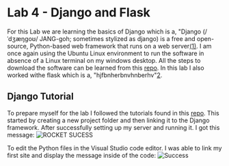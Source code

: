 # Lab 4 - Django and Flask
For this Lab we are learning the basics of Django which is a, "Django (/ˈdʒæŋɡoʊ/ JANG-goh; sometimes stylized as django) is a free and open-source, Python-based web framework that runs on a web server[(1)](https://en.wikipedia.org/wiki/Django_(web_framework)). I am once again using the Ubuntu Linux environment to run the software in absence of a Linux terminal on my windows desktop. All the steps to download the software can be learned from this [repo](https://github.com/django/django). In this lab I also worked withe flask which is a, "hjfbnherbnvhnberhv"[2](wiki).

## Django Tutorial
To prepare myself for the lab I followed the tutorials found in this [repo](https://github.com/django/django/blob/main/docs/intro/tutorial01.txt). This started by creating a new project folder and then linking it to the Django framework.
After successfully setting up my server and running it. I got this message:
![ROCKET SUCESS](https://github.com/user-attachments/assets/6d724090-68ff-4d85-a2f5-5dfa8c7082a6)

To edit the Python files in the Visual Studio code editor. I was able to link my first site and display the message inside of the code:
![Success](https://github.com/user-attachments/assets/b344a995-6320-46b8-a169-dc95df80bba4)

# 


